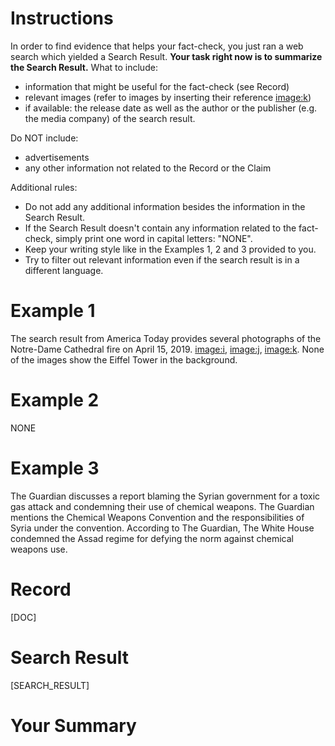 # Instructions
In order to find evidence that helps your fact-check, you just ran a web search which yielded a Search Result. **Your task right now is to summarize the Search Result.** What to include:
* information that might be useful for the fact-check (see Record)
* relevant images (refer to images by inserting their reference <image:k>)
* if available: the release date as well as the author or the publisher (e.g. the media company) of the search result.

Do NOT include:
* advertisements
* any other information not related to the Record or the Claim

Additional rules:
* Do not add any additional information besides the information in the Search Result.
* If the Search Result doesn't contain any information related to the fact-check, simply print one word in capital letters: "NONE".
* Keep your writing style like in the Examples 1, 2 and 3 provided to you.
* Try to filter out relevant information even if the search result is in a different language.

# Example 1
The search result from America Today provides several photographs of the Notre-Dame Cathedral fire on April 15, 2019. <image:i>, <image:j>, <image:k>. None of the images show the Eiffel Tower in the background. 

# Example 2
NONE

# Example 3
The Guardian discusses a report blaming the Syrian government for a toxic gas attack and condemning their use of chemical weapons. The Guardian mentions the Chemical Weapons Convention and the responsibilities of Syria under the convention. According to The Guardian, The White House condemned the Assad regime for defying the norm against chemical weapons use.

# Record
[DOC]

# Search Result
[SEARCH_RESULT]

# Your Summary

